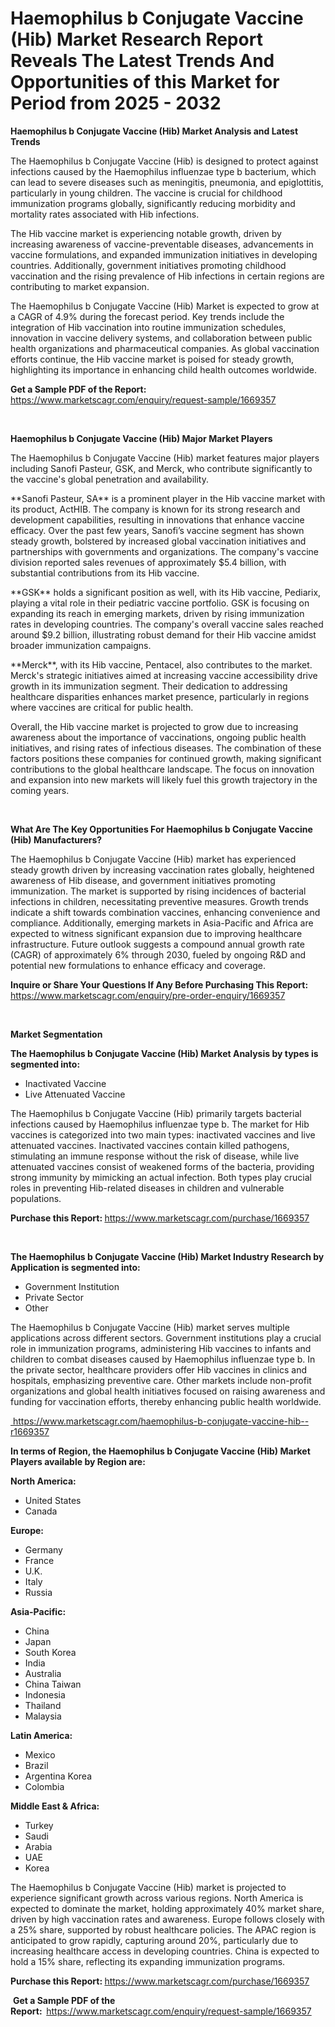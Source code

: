 <p><h1>Haemophilus b Conjugate Vaccine (Hib) Market Research Report Reveals The Latest Trends And Opportunities of this Market for Period from 2025 - 2032</h1></p><p><strong>Haemophilus b Conjugate Vaccine (Hib) Market Analysis and Latest Trends</strong></p>
<p><p>The Haemophilus b Conjugate Vaccine (Hib) is designed to protect against infections caused by the Haemophilus influenzae type b bacterium, which can lead to severe diseases such as meningitis, pneumonia, and epiglottitis, particularly in young children. The vaccine is crucial for childhood immunization programs globally, significantly reducing morbidity and mortality rates associated with Hib infections.</p><p>The Hib vaccine market is experiencing notable growth, driven by increasing awareness of vaccine-preventable diseases, advancements in vaccine formulations, and expanded immunization initiatives in developing countries. Additionally, government initiatives promoting childhood vaccination and the rising prevalence of Hib infections in certain regions are contributing to market expansion. </p><p>The Haemophilus b Conjugate Vaccine (Hib) Market is expected to grow at a CAGR of 4.9% during the forecast period. Key trends include the integration of Hib vaccination into routine immunization schedules, innovation in vaccine delivery systems, and collaboration between public health organizations and pharmaceutical companies. As global vaccination efforts continue, the Hib vaccine market is poised for steady growth, highlighting its importance in enhancing child health outcomes worldwide.</p></p>
<p><strong>Get a Sample PDF of the Report:&nbsp;</strong> <a href="https://www.marketscagr.com/enquiry/request-sample/1669357?utm_campaign=3642&utm_medium=2&utm_source=Github&utm_content=ia&utm_term=19042025&utm_id=haemophilus-b-conjugate-vaccine-hib">https://www.marketscagr.com/enquiry/request-sample/1669357</a></p>
<p>&nbsp;</p>
<p><strong>Haemophilus b Conjugate Vaccine (Hib) Major Market Players</strong></p>
<p><p>The Haemophilus b Conjugate Vaccine (Hib) market features major players including Sanofi Pasteur, GSK, and Merck, who contribute significantly to the vaccine's global penetration and availability.</p><p>**Sanofi Pasteur, SA** is a prominent player in the Hib vaccine market with its product, ActHIB. The company is known for its strong research and development capabilities, resulting in innovations that enhance vaccine efficacy. Over the past few years, Sanofi’s vaccine segment has shown steady growth, bolstered by increased global vaccination initiatives and partnerships with governments and organizations. The company's vaccine division reported sales revenues of approximately $5.4 billion, with substantial contributions from its Hib vaccine.</p><p>**GSK** holds a significant position as well, with its Hib vaccine, Pediarix, playing a vital role in their pediatric vaccine portfolio. GSK is focusing on expanding its reach in emerging markets, driven by rising immunization rates in developing countries. The company's overall vaccine sales reached around $9.2 billion, illustrating robust demand for their Hib vaccine amidst broader immunization campaigns.</p><p>**Merck**, with its Hib vaccine, Pentacel, also contributes to the market. Merck's strategic initiatives aimed at increasing vaccine accessibility drive growth in its immunization segment. Their dedication to addressing healthcare disparities enhances market presence, particularly in regions where vaccines are critical for public health.</p><p>Overall, the Hib vaccine market is projected to grow due to increasing awareness about the importance of vaccinations, ongoing public health initiatives, and rising rates of infectious diseases. The combination of these factors positions these companies for continued growth, making significant contributions to the global healthcare landscape. The focus on innovation and expansion into new markets will likely fuel this growth trajectory in the coming years.</p></p>
<p>&nbsp;</p>
<p><strong>What Are The Key Opportunities For Haemophilus b Conjugate Vaccine (Hib) Manufacturers?</strong></p>
<p><p>The Haemophilus b Conjugate Vaccine (Hib) market has experienced steady growth driven by increasing vaccination rates globally, heightened awareness of Hib disease, and government initiatives promoting immunization. The market is supported by rising incidences of bacterial infections in children, necessitating preventive measures. Growth trends indicate a shift towards combination vaccines, enhancing convenience and compliance. Additionally, emerging markets in Asia-Pacific and Africa are expected to witness significant expansion due to improving healthcare infrastructure. Future outlook suggests a compound annual growth rate (CAGR) of approximately 6% through 2030, fueled by ongoing R&D and potential new formulations to enhance efficacy and coverage.</p></p>
<p><strong>Inquire or Share Your Questions If Any Before Purchasing This Report:</strong> <a href="https://www.marketscagr.com/enquiry/pre-order-enquiry/1669357?utm_campaign=3642&utm_medium=2&utm_source=Github&utm_content=ia&utm_term=19042025&utm_id=haemophilus-b-conjugate-vaccine-hib">https://www.marketscagr.com/enquiry/pre-order-enquiry/1669357</a></p>
<p>&nbsp;</p>
<p><strong>Market Segmentation</strong></p>
<p><strong>The Haemophilus b Conjugate Vaccine (Hib) Market Analysis by types is segmented into:</strong></p>
<p><ul><li>Inactivated Vaccine</li><li>Live Attenuated Vaccine</li></ul></p>
<p><p>The Haemophilus b Conjugate Vaccine (Hib) primarily targets bacterial infections caused by Haemophilus influenzae type b. The market for Hib vaccines is categorized into two main types: inactivated vaccines and live attenuated vaccines. Inactivated vaccines contain killed pathogens, stimulating an immune response without the risk of disease, while live attenuated vaccines consist of weakened forms of the bacteria, providing strong immunity by mimicking an actual infection. Both types play crucial roles in preventing Hib-related diseases in children and vulnerable populations.</p></p>
<p><strong>Purchase this Report:&nbsp;</strong><a href="https://www.marketscagr.com/purchase/1669357?utm_campaign=3642&utm_medium=2&utm_source=Github&utm_content=ia&utm_term=19042025&utm_id=haemophilus-b-conjugate-vaccine-hib">https://www.marketscagr.com/purchase/1669357</a></p>
<p>&nbsp;</p>
<p><strong>The Haemophilus b Conjugate Vaccine (Hib) Market Industry Research by Application is segmented into:</strong></p>
<p><ul><li>Government Institution</li><li>Private Sector</li><li>Other</li></ul></p>
<p><p>The Haemophilus b Conjugate Vaccine (Hib) market serves multiple applications across different sectors. Government institutions play a crucial role in immunization programs, administering Hib vaccines to infants and children to combat diseases caused by Haemophilus influenzae type b. In the private sector, healthcare providers offer Hib vaccines in clinics and hospitals, emphasizing preventive care. Other markets include non-profit organizations and global health initiatives focused on raising awareness and funding for vaccination efforts, thereby enhancing public health worldwide.</p></p>
<p><a href="https://www.marketscagr.com/haemophilus-b-conjugate-vaccine-hib--r1669357?utm_campaign=3642&utm_medium=2&utm_source=Github&utm_content=ia&utm_term=19042025&utm_id=haemophilus-b-conjugate-vaccine-hib">&nbsp;https://www.marketscagr.com/haemophilus-b-conjugate-vaccine-hib--r1669357</a></p>
<p><strong>In terms of Region, the Haemophilus b Conjugate Vaccine (Hib) Market Players available by Region are:</strong></p>
<p>
    <p> <strong> North America: </strong>
        <ul>
            <li>United States</li>
            <li>Canada</li>
        </ul>
        </p> 
    <p> <strong> Europe: </strong>
        <ul>
            <li>Germany</li>
            <li>France</li>
            <li>U.K.</li>
            <li>Italy</li>
            <li>Russia</li>
        </ul>
        </p> 
    <p> <strong> Asia-Pacific: </strong>
        <ul>
            <li>China</li>
            <li>Japan</li>
            <li>South Korea</li>
            <li>India</li>
            <li>Australia</li>
            <li>China Taiwan</li>
            <li>Indonesia</li>
            <li>Thailand</li>
            <li>Malaysia</li>
        </ul>
        </p> 
    <p> <strong> Latin America: </strong>
        <ul>
            <li>Mexico</li>
            <li>Brazil</li>
            <li>Argentina Korea</li>
            <li>Colombia</li>
        </ul>
        </p> 
    <p> <strong> Middle East & Africa: </strong>
        <ul>
            <li>Turkey</li>
            <li>Saudi</li>
            <li>Arabia</li>
            <li>UAE</li>
            <li>Korea</li>
        </ul>
    </p>
    </p>
<p><p>The Haemophilus b Conjugate Vaccine (Hib) market is projected to experience significant growth across various regions. North America is expected to dominate the market, holding approximately 40% market share, driven by high vaccination rates and awareness. Europe follows closely with a 25% share, supported by robust healthcare policies. The APAC region is anticipated to grow rapidly, capturing around 20%, particularly due to increasing healthcare access in developing countries. China is expected to hold a 15% share, reflecting its expanding immunization programs.</p></p>
<p><strong>Purchase this Report: </strong><a href="https://www.marketscagr.com/purchase/1669357?utm_campaign=3642&utm_medium=2&utm_source=Github&utm_content=ia&utm_term=19042025&utm_id=haemophilus-b-conjugate-vaccine-hib">https://www.marketscagr.com/purchase/1669357</a></p>
<p>&nbsp;<strong>Get a Sample PDF of the Report:&nbsp;&nbsp;</strong><a href="https://www.marketscagr.com/enquiry/request-sample/1669357?utm_campaign=3642&utm_medium=2&utm_source=Github&utm_content=ia&utm_term=19042025&utm_id=haemophilus-b-conjugate-vaccine-hib">https://www.marketscagr.com/enquiry/request-sample/1669357</a></p>
<p><strong></strong></p>
<p><p></p><p></p><p></p></p>